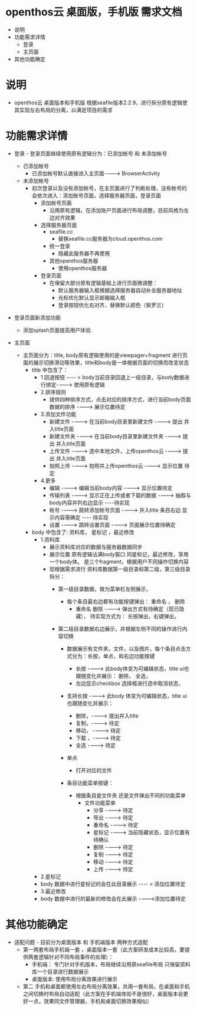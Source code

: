 # openthos云 桌面版，手机版 需求文档
  - 说明 
  - 功能需求详情
    - 登录
    - 主页面
  - 其他功能确定
  
# 说明
  - openthos云 桌面版本和手机版 根据seafile版本2.2.9，进行拆分原有逻辑使其实现左右布局的分离，以满足项目的需求
  
# 功能需求详情
  - 登录 - 登录页面继续使用原有逻辑分为：已添加帐号 和 未添加帐号
      - 已添加帐号
        - 已添加帐号默认直接进入主页面----> BrowserActivity
      - 未添加帐号
        - 初次登录以及没有添加帐号，在主页面进行了判断处理，没有帐号的会依次进入：添加帐号页面，选择服务器页面，登录页面
          - 添加帐号页面
            - 沿用原有逻辑，在添加账户页面进行布局调整，目前风格为左边对齐效果
          - 选择服务器页面
            - seafile.cc
              - 替换seafile.cc服务器为cloud.openthos.com
            - 统一登录
              - 隐藏此服务器不再使用
            - 其他openthos服务器
              - 使用openthos服务器
          - 登录页面
            - 在保留大部分原有逻辑基础上进行页面微调整：
              - 默认服务器输入框根据选择服务器自动补全服务器地址
              - 光标优化默认显示邮箱输入框
              - 登录按钮优化右对齐，替换默认颜色（紫罗兰）
              
  - 登录页面新添加功能
    - 添加splash页面提高用户体验.
    
- 主页面
  - 主页面分为：title, body原有逻辑使用的是viewpager+fragment 进行页面的展示切换滑动等效果，title和body是一体根据页面的切换而改变状态
    - title 中包含了：
      - 1 回退按钮 ---- > body当前目录回退上一级目录，与body数据进行绑定----> 使用原有逻辑
      - 2.排序规则
        - 提供四种排序方式，点击对应的排序方式，进行当前body页面数据的排序  ----> 展示位置待定
      - 3.添加文件功能
        - 新建文件     ---->  在当前body目录里新建文件     ----> 提出 并入title页面 
        - 新建文件夹   ----> 在当前body目录里新建文件夹     ----> 提出 并入title页面 
        - 上传文件     ---->  选中本地文件，上传openthos云 ---->  提出 并入title页面 
        - 拍照上传     ----> 拍照并上传openthos云         ----> 显示位置 待定
      - 4.更多
        - 编辑      ----> 编辑当前body内容        ---->  显示位置待定
        - 传输列表  ----> 显示正在上传或者下载的数据 ---->  抽取与body内容并列右边显示 ----待实现
        - 帐号      ----> 跳转添加帐号页面         ---->  并入title 条目右边 显示内容需确定 ---- 待实现
        - 设置      ----> 跳转设置页面             ----> 页面展示位置待确定
    - body 中包含了: 资料库， 星标记 ，最近修改
      - 1.资料库
        - 展示资料库对应的数据与服务器数据同步
        - 展示位置 原有逻辑沾满body窗口 同星标记，最近修改，享用一个body体。 是三个fragment，根据用户不同操作切换内容
        - 现根据需求进行 资料库数据第一级目录和第二级，第三级目录拆分：
          - 第一级目录数据，做为菜单栏左侧展示， 
            - 每个条目最右边都有功能按键弹出： 重命名 ， 删除 
              - 重命名  删除 ----> 弹出方式有待确定（现已隐藏）， 待实现方式为： 长按弹出，右键弹出，

          - 第二级目录数据右边展示，并根据左侧不同的操作进行内容切换
            - 数据展示有文件夹，文件，以及图片，每个条目点击方式分为：长按，单点，和右边功能按键
              - 长按  ----> 此body体变为可编辑状态，title ui也跟随变化并展示： 删除， 全选，
              - 左边显示checkbox 选择框进行选中取消状态，
        
            - 支持长按 ----> 此body 体变为可编辑状态，title ui也跟随变化并展示：
              - 删除，----> 提出并入title
              - 复制，----> 待定
              - 移动， ----> 待定
              - 下载 ，----> 待定
              - 全选   ----> 待定
              
            - 单点
              - 打开对应的文件 
            
            - 条目功能菜单按键：
              - 根据条目是文件夹 还是文件弹出不同的功能菜单
                - 文件功能菜单
                  - 分享  ---->  待定 
                  - 导出  ---->  待定 
                  - 重命名  ---->  待定 
                  - 星标记  ----> 当前隐藏状态，显示位置有待确认
                  - 删除   ---->  待定 
                  - 复制   ---->  待定 
                  - 移动   ---->  待定 
                  - 上传  ---->  待定 
      - 2.星标记
       - body 数据中进行星标记的会在此目录展示 ---- > 添加位置待定
      - 3.最近修改
       - body 数据中进行的最新的修改会在此展示  ---->添加位置待定
       
# 其他功能确定
  -  适配问题 
    -  目前分为桌面版本 和 手机端版本 两种方式适配
      - 第一两套布局手机端一套 ，桌面版本一套（此方案研发成本比较高，要提供两套逻辑针对不同布局事件的处理）：
        - 手机端： 专门针对手机版本，布局继续沿用原seafile布局 只保留资料库一个目录进行数据展示
        - 桌面版本: 使用布局分离效果进行展示  
      - 第二 手机和桌面都使用左右布局分离效果，共用一套布局，在桌面和手机之间切换时布局自动适配（此方案在手机端体验不是很好，桌面版本会更好一点，效果同文件管理器，手机和桌面切换效果相似）
   







  
  
